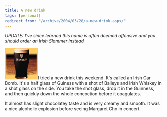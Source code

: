 ```yaml
---
title: A new drink
tags: [personal]
redirect_from: "/archive/2004/03/28/a-new-drink.aspx/"
---
```


_UPDATE: I've since learned this name is often deemed offensive and you should order an Irish Slammer instead_

![Guiness](/images/Guinness.jpg)I tried a new drink this weekend. It's called
an Irish Car Bomb. It's a half glass of Guiness with a shot of Baileys
and Irish Whiskey in a shot glass on the side. You take the shot glass,
drop it in the Guinness, and then quickly down the whole concoction
before it coagulates.

It almost has slight chocolatey taste and is very creamy and smooth. It
was a nice alcoholic explosion before seeing Margaret Cho in concert.
